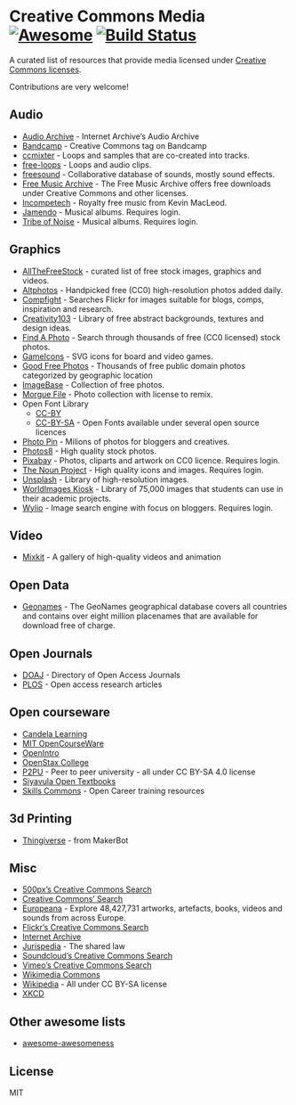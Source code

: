 # Creative Commons Media [![Awesome](https://cdn.rawgit.com/sindresorhus/awesome/d7305f38d29fed78fa85652e3a63e154dd8e8829/media/badge.svg)](https://github.com/sindresorhus/awesome) [![Build Status](https://travis-ci.org/shime/creative-commons-media.svg?branch=master)](https://travis-ci.org/shime/creative-commons-media)

A curated list of resources that provide media licensed under [Creative Commons licenses](https://creativecommons.org/licenses/).

Contributions are very welcome!

## Audio

- [Audio Archive](https://archive.org/details/audio) - Internet Archive’s Audio Archive
- [Bandcamp](https://bandcamp.com/tag/creative-commons) - Creative Commons tag on Bandcamp
- [ccmixter](http://ccmixter.org/) - Loops and samples that are co-created into tracks.
- [free-loops](http://free-loops.com/) - Loops and audio clips.
- [freesound](http://www.freesound.org/) - Collaborative database of sounds, mostly sound effects.
- [Free Music Archive](https://www.freemusicarchive.org/) - The Free Music Archive offers free downloads under Creative Commons and other licenses.
- [Incompetech](http://incompetech.com/music/) - Royalty free music from Kevin MacLeod.
- [Jamendo](http://jamendo.com) - Musical albums. Requires login.
- [Tribe of Noise](http://www.tribeofnoise.com/) - Musical albums. Requires login.

## Graphics

- [AllTheFreeStock](http://allthefreestock.com/) - curated list of free stock images, graphics and videos.
- [Altphotos](https://altphotos.com) - Handpicked free (CC0) high-resolution photos added daily.
- [Compfight](http://www.compfight.com/) - Searches Flickr for images suitable for blogs, comps, inspiration and research.
- [Creativity103](http://creativity103.com/) - Library of free abstract backgrounds, textures and design ideas.
- [Find A Photo](http://finda.photo/) - Search through thousands of free (CC0 licensed) stock photos.
- [GameIcons](http://game-icons.net/) - SVG icons for board and video games.
- [Good Free Photos](https://www.goodfreephotos.com) - Thousands of free public domain photos categorized by geographic location
- [ImageBase](http://imagebase.net/) - Collection of free photos.
- [Morgue File](http://www.morguefile.com/archive/) - Photo collection with license to remix.
- Open Font Library
  - [CC-BY](https://fontlibrary.org/en/search?license=CC-BY)
  - [CC-BY-SA](https://fontlibrary.org/en/search?license=CC-BY-SA) - Open Fonts available under several open source licences
- [Photo Pin](http://photopin.com/) - Milions of photos for bloggers and creatives.
- [Photos8](http://photos8.com/) - High quality stock photos.
- [Pixabay](https://pixabay.com/) - Photos, cliparts and artwork on CC0 licence. Requires login.
- [The Noun Project](http://thenounproject.com/) - High quality icons and images. Requires login.
- [Unsplash](https://unsplash.com/) - Library of high-resolution images.
- [WorldImages Kiosk](http://worldimages.sjsu.edu/) - Library of 75,000 images that students can use in their academic projects.
- [Wylio](http://wylio.com/) - Image search engine with focus on bloggers. Requires login.

## Video

- [Mixkit](https://mixkit.co/) - A gallery of high-quality videos and animation

## Open Data

- [Geonames](http://www.geonames.org/) - The GeoNames geographical database covers all countries and contains over eight million placenames that are available for download free of charge.

## Open Journals

- [DOAJ](https://doaj.org/) - Directory of Open Access Journals
- [PLOS](https://www.plos.org/) - Open access research articles

## Open courseware

- [Candela Learning](https://courses.candelalearning.com/catalog/lumen)
- [MIT OpenCourseWare](http://ocw.mit.edu)
- [OpenIntro](https://www.openintro.org/)
- [OpenStax College](https://www.openstaxcollege.org/)
- [P2PU](https://www.p2pu.org/en/) - Peer to peer university - all under CC BY-SA 4.0 license
- [Siyavula Open Textbooks](http://www.siyavula.com/work-oer.html#BOOKS)
- [Skills Commons](https://www.skillscommons.org/) - Open Career training resources

## 3d Printing

- [Thingiverse](https://www.thingiverse.com/) - from MakerBot

## Misc

- [500px’s Creative Commons Search](http://500px.com/creativecommons)
- [Creative Commons’ Search](http://search.creativecommons.org/)
- [Europeana](http://www.europeana.eu/portal/) - Explore 48,427,731 artworks, artefacts, books, videos and sounds from across Europe.
- [Flickr’s Creative Commons Search](https://www.flickr.com/creativecommons/)
- [Internet Archive](https://archive.org)
- [Jurispedia](http://jurispedia.org) - The shared law
- [Soundcloud’s Creative Commons Search](https://soundcloud.com/search/sounds?filter.license=to_share)
- [Vimeo’s Creative Commons Search](http://vimeo.com/creativecommons)
- [Wikimedia Commons](http://commons.wikimedia.org/)
- [Wikipedia](https://wikipedia.org) - All under CC BY-SA license
- [XKCD](https://xkcd.com/)

## Other awesome lists

- [awesome-awesomeness](https://github.com/bayandin/awesome-awesomeness)

## License

MIT
